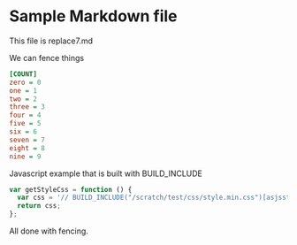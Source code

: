 # Sample Markdown file

This file is replace7.md

We can fence things

```ini
[COUNT]
zero = 0
one = 1
two = 2
three = 3
four = 4
five = 5
six = 6
seven = 7
eight = 8
nine = 9
```

Javascript example that is built with BUILD_INCLUDE

```js
var getStyleCss = function () {
  var css = '// BUILD_INCLUDE("/scratch/test/css/style.min.css")[asjsstring,breakString?width=100]';
  return css;
};
```

All done with fencing.